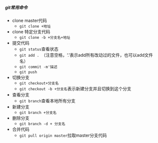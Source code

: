  
  ##### git常用命令
  
  - clone master代码
    - `git clone +地址`
  - clone 特定分支代码
    - `git clone -b +分支名+地址`
  - 提交代码
    - `git status`查看状态
    - `git add . `（注意空格，‘.’表示add所有改动过的文件，也可以add文件名）
    - `git commit -m'描述`
    - `git push`
  - 切换分支
    - `git checkout+分支名`
    - `git checkout -b +分支名`表示新建分支并且切换到这个分支
  - 查看分支
    - `git branch`查看本地所有分支
  - 新建分支
    - `git branch +分支名`
  - 删除分支
    - `git branch -d + 分支名`
  - 合并代码
    - `git pull origin master`拉取master分支代码